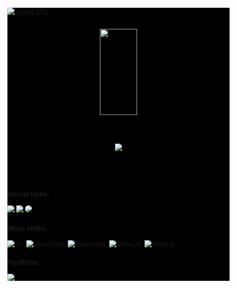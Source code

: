 <div style="background:black;">

[![Typing SVG](https://readme-typing-svg.herokuapp.com/?color=00caef&size=35&center=true&vCenter=true&width=1000&lines=Hi,+My+name+is+Luiz+Fernando;I'm+26+years+old;I'm+from+Brazil;I'm+a+Full+Stack+Developer;Be+Welcome!+:%29)](https://git.io/typing-svg)

</br>

<div align="center">  
  <img width="41%" height="195px" src="https://github-readme-stats.vercel.app/api/top-langs/?username=LuizFernando991&layout=compact&hide_border=true&title_color=fff&text_color=fff&bg_color=0d1117&hide=Blade,Java,PHP" />
</div>

</br>
</br>
</br>


<p align="center">
  <img src="https://github-profile-trophy.vercel.app/?username=LuizFernando991&theme=tokyonight&row=1&column=6&no-bg=true&column=3&margin-w=15&margin-h=15" />
</p>

</br>
</br>
</br>


 ### Social links:
<div> 
  <a href="https://instagram.com/lfernando.r991" target="_blank"><img src="https://img.shields.io/badge/-Instagram-%23E4405F?style=for-the-badge&logo=instagram&logoColor=white"></a>
  <a href = "mailto:lfernando.r991@gmail.com"> <img src="https://img.shields.io/badge/-Gmail-%23333?style=for-the-badge&logo=gmail&logoColor=white" target="_blank"></a>
  <a href="https://www.linkedin.com/in/lfernandor991/" target="_blank"><img src="https://img.shields.io/badge/-LinkedIn-%230077B5?style=for-the-badge&logo=linkedin&logoColor=white" style="border-radius: 30px" target="_blank"></a>
 </div>
 
 ### Main skills:
![Go](https://img.shields.io/badge/-Go-0D1117?style=for-the-badge&logo=go&labelColor=0D1117)&nbsp;
![JavaScript](https://img.shields.io/badge/-JavaScript-0D1117?style=for-the-badge&logo=javascript&labelColor=0D1117)&nbsp;
![Typescript](https://img.shields.io/badge/-TypeScript-0D1117?style=for-the-badge&logo=typescript&labelColor=0D1117&textColor=0D1117)&nbsp;
![Node.JS](https://img.shields.io/badge/-Node.JS-0D1117?style=for-the-badge&logo=node.js&labelColor=0D1117&textColor=0D1117)&nbsp;
![React.js](https://img.shields.io/badge/-React.js-0D1117?style=for-the-badge&logo=react&labelColor=0D1117)&nbsp;

 ### Portfólio:
<a href="https://luizfernandodev.netlify.app/" target="_blank"><img src="https://img.shields.io/badge/website-000000?style=for-the-badge&logo=About.me&logoColor=red"/></a>
<div/>
